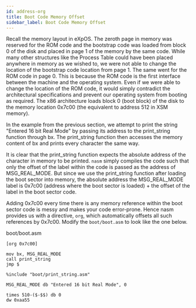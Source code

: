 ```yaml
---
id: address-org
title: Boot Code Memory Offset
sidebar_label: Boot Code Memory Offset
---
```


Recall the memory layout in eXpOS. The zeroth page in memory was reserved for the ROM code and the bootstrap code was loaded from block 0 of the disk and placed in page 1 of the memory by the same code. While many other structures like the Process Table could have been placed anywhere in memory as we wished to, we were not able to change the location of the bootstrap code location from page 1. The same went for the ROM code in page 0. This is because the ROM code is the first interface between the machine and the operating system. Even if we were able to change the location of the ROM code, it would simply contradict the architectural specifications and prevent our operating system from booting as required. The x86 architecture loads block 0 (boot block) of the disk to the memory location 0x7c00 (the equivalent to address 512 in XSM memory). 

In the example from the previous section, we attempt to print the string "Entered 16 bit Real Mode" by passing its address to the print_string function through bx. The print_string function then accesses the memory content of bx and prints every character the same way.

It is clear that the print_string function expects the absolute address of the character in memory to be printed. `nasm` simply compiles the code such that only the offset of the label within the code is passed as the address of MSG_REAL_MODE. But since we use the print_string function after loading the boot sector into memory, the absolute address the MSG_REAL_MODE label is 0x7c00 (address where the boot sector is loaded) + the offset of the label in the boot sector code.

Adding 0x7c00 every time there is any memory reference within the boot sector code is messy and makes your code error-prone. Hence nasm provides us with a directive, `org`, which automatically offsets all such references by 0x7c00. Modify the `boot/boot.asm` to look like the one below.

<p class="codeblock-label">boot/boot.asm</p>

```
[org 0x7c00]

mov bx, MSG_REAL_MODE
call print_string
jmp $

%include "boot/print_string.asm"

MSG_REAL_MODE db "Entered 16 bit Real Mode", 0

times 510-($-$$) db 0
dw 0xaa55
```